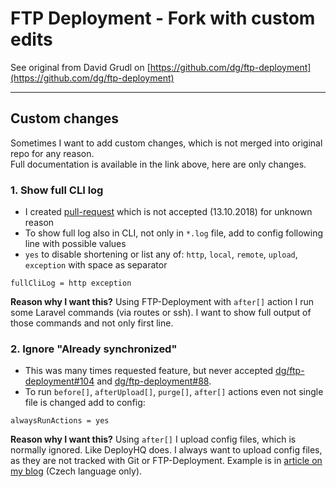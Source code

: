 # FTP Deployment - Fork with custom edits

See original from David Grudl on [https://github.com/dg/ftp-deployment](https://github.com/dg/ftp-deployment)

---

## Custom changes
Sometimes I want to add custom changes, which is not merged into original repo for any reason.<br>
Full documentation is available in the link above, here are only changes.

### 1. Show full CLI log
- I created [pull-request](https://github.com/dg/ftp-deployment/pull/111/files) which is not accepted (13.10.2018) for unknown reason
- To show full log also in CLI, not only in `*.log` file, add to config following line with possible values
- `yes` to disable shortening or list any of: `http`, `local`, `remote`, `upload`, `exception` with space as separator
```
fullCliLog = http exception
```
**Reason why I want this?**
Using FTP-Deployment with `after[]` action I run some Laravel commands (via routes or ssh). I want to show full output of those commands and not only first line.

### 2. Ignore "Already synchronized"
- This was many times requested feature, but never accepted [dg/ftp-deployment#104](dg/ftp-deployment/issues/104) and [dg/ftp-deployment#88](dg/ftp-deployment/issues/88).
- To run `before[]`, `afterUpload[]`, `purge[]`, `after[]` actions even not single file is changed add to config:

```
alwaysRunActions = yes
```
**Reason why I want this?**
Using `after[]` I upload config files, which is normally ignored. Like DeployHQ does. I always want to upload config files, as they are not tracked with Git or FTP-Deployment. Example is in [article on my blog](http://www.kutac.cz/blog/weby-a-vse-okolo/nahravani-webu-pomoci-nastroje-ftp-deployment/) (Czech language only).
